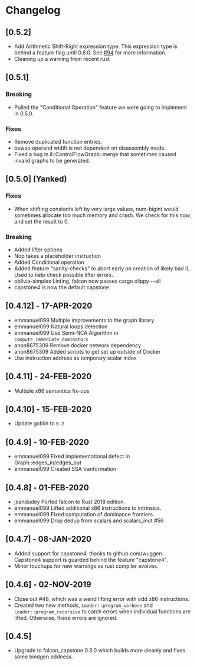 # Changelog

## [0.5.2]

* Add Arithmetic Shift-Right expression type. This expression type is behind a feature flag until 0.6.0. See [#94](https://github.com/falconre/falcon/pull/94) for more information.
* Cleaning up a warning from recent rust

## [0.5.1]

### Breaking

* Pulled the "Conditional Operation" feature we were going to implement in 0.5.0.

### Fixes

* Remove duplicated function entries.
* bswap operand width is not dependent on disassembly mode.
* Fixed a bug in il::ControlFlowGraph::merge that sometimes caused invalid
graphs to be generated.

## [0.5.0] (Yanked)

### Fixes

* When shifting constants left by very large values, num-bigint would sometimes allocate too much memory and crash. We check for this now, and set the result to 0.

### Breaking
* Added lifter options
* Nop takes a placeholder instruction
* Added Conditional operation
* Added feature "sanity-checks" to abort early on creation of likely bad IL. Used to help check possible lifter errors.
* oblivia-simplex Linting, falcon now passes cargo clippy --all
* capstone4 is now the default capstone.

## [0.4.12] - 17-APR-2020

* emmanuel099 Multiple improvements to the graph library
* emmanuel099 Natural loops detection
* emmanuel099 Use Semi-NCA Algorithm in `compute_immediate_dominators`
* anon8675309 Remove docker network dependency
* anon8675309 Added scripts to get set up outside of Docker
* Use instruction address as temporary scalar index

## [0.4.11] - 24-FEB-2020

* Multiple x86 semantics fix-ups

## [0.4.10] - 15-FEB-2020

* Update goblin to `0.2`

## [0.4.9] - 10-FEB-2020

* emmanuel099 Fixed implementational defect in Graph::edges_in/edges_out
* emmanuel099 Created SSA tranformation

## [0.4.8] - 01-FEB-2020

* jeandudey Ported falcon to Rust 2018 edition.
* emmanuel099 Lifted additional x86 instructions to intrinsics.
* emmanuel099 Fixed computation of dominance frontiers.
* emmanuel099 Drop dedup from scalars and scalars_mut #56

## [0.4.7] - 08-JAN-2020
* Added support for capstone4, thanks to github.com/wuggen. Capstone4 support is
guarded behind the feature "capstone4".
* Minor touchups for new warnings as rust compiler evolves.

## [0.4.6] - 02-NOV-2019
* Close out #48, which was a weird lifting error with odd x86 instructions.
* Created two new methods, `Loader::program_verbose` and
`Loader::program_recursive` to catch errors when individual functions are
lifted. Otherwise, these errors are ignored.

## [0.4.5]
* Upgrade to falcon_capstone 0.3.0 which builds more cleanly and fixes some
bindgen oddness.
